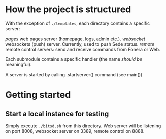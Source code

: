 How the project is structured
=============================

With the exception of `./templates`, each directory contains a specific server:

*pages* web pages server (homepage, logs, admin etc.).
*websocket* websockets (push) server. Currently, used to push Sede status.
*remote* remote control servers: send and receive commands from Fonera or Web.

Each submodule contains a specific handler (the name _should be_ meaningful).

A server is started by calling <module name>.startserver() command (see main())


Getting started
===============

Start a local instance for testing
----------------------------------

Simply execute `./bitsd.sh` from this directory. Web server will be listening on
port 8008, websocket server on 3389, remote control on 8888.